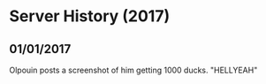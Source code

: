 # Server History \(2017\)

## 01/01/2017

Olpouin posts a screenshot of him getting 1000 ducks. "HELLYEAH"

